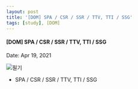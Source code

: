 ```yaml
---
layout: post
title: '[DOM] SPA / CSR / SSR / TTV, TTI / SSG'
tags: [study], [DOM]
---
```


#### [DOM] SPA / CSR / SSR / TTV, TTI / SSG

Date: Apr 19, 2021

![필기](https://user-images.githubusercontent.com/58647487/115905826-99165680-a4a1-11eb-8026-938e9731252b.jpg)

- SPA / CSR / SSR / TTV, TTI / SSG
